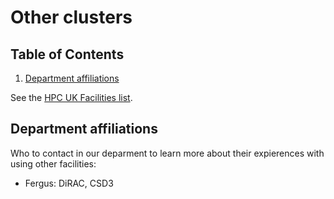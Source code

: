 # Other clusters

<!--BEGIN TOC-->

## Table of Contents

1. [Department affiliations](#department-affiliations)

<!--END TOC-->

See the [HPC UK Facilities list](https://www.hpc-uk.ac.uk/facilities/).

## Department affiliations <a id="toc-tag-mdtoc" name="department-affiliations"></a>

Who to contact in our deparment to learn more about their expierences with using other facilities:

- Fergus: DiRAC, CSD3
